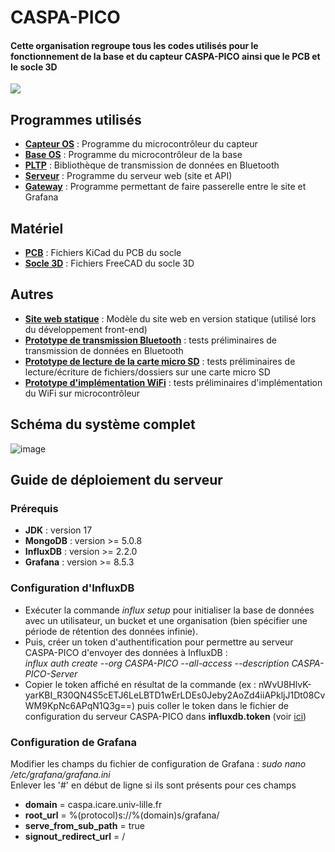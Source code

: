 <h1>CASPA-PICO</h1>
<h4>Cette organisation regroupe tous les codes utilisés pour le fonctionnement de la base et du capteur CASPA-PICO ainsi que le PCB et le socle 3D</h4>
<img src="https://raw.githubusercontent.com/CASPA-PICO/.github/main/images/banner.jpg"></img>
<h2>Programmes utilisés</h2>
<ul>
  <li><a href="https://github.com/CASPA-PICO/CASPA-PICO-Capteur_OS"><b>Capteur OS</b></a> : Programme du microcontrôleur du capteur </li>
  <li><a href="https://github.com/CASPA-PICO/CASPA-PICO-Base_OS"><b>Base OS</b></a> : Programme du microcontrôleur de la base</li>
  <li><a href="https://github.com/CASPA-PICO/PLTP"><b>PLTP</b></a> : Bibliothèque de transmission de données en Bluetooth</li>
  <li><a href="https://github.com/CASPA-PICO/CASPA-PICO-Server"><b>Serveur</b></a> : Programme du serveur web (site et API)</li>
  <li><a href="https://github.com/CASPA-PICO/CASPA-PICO-Gateway"><b>Gateway</b></a> : Programme permettant de faire passerelle entre le site et Grafana</li>
</ul>
<h2>Matériel</h2>
<ul>
  <li><a href="https://github.com/CASPA-PICO/CASPA-PICO-PCB"><b>PCB</b></a> : Fichiers KiCad du PCB du socle</li>
  <li><a href="https://github.com/CASPA-PICO/CASPA-PICO-Socle"><b>Socle 3D</b></a> : Fichiers FreeCAD du socle 3D</li>
</ul>
<h2>Autres</h2>
<ul>
  <li><a href="https://github.com/CASPA-PICO/Website"><b>Site web statique</b></a> : Modèle du site web en version statique (utilisé lors du développement front-end)</li>
  <li><a href="https://github.com/CASPA-PICO/BluetoothDataTransmission"><b>Prototype de transmission Bluetooth</b></a> : tests préliminaires de transmission de données en Bluetooth</li>
  <li><a href="https://github.com/CASPA-PICO/MicroSD-reader"><b>Prototype de lecture de la carte micro SD</b></a> : tests préliminaires de lecture/écriture de fichiers/dossiers sur une carte micro SD</li>
  <li><a href="https://github.com/CASPA-PICO/Base-Wifi"><b>Prototype d'implémentation WiFi</b></a> : tests préliminaires d'implémentation du WiFi sur microcontrôleur</li>
</ul>
<h2>Schéma du système complet</h2>
<img src="https://i.ibb.co/4YJ9myH/image.png" alt="image" border="0">
<h2>Guide de déploiement du serveur</h2>
<h3>Prérequis</h3>
<ul>
  <li><b>JDK</b> : version 17</li>
  <li><b>MongoDB</b> : version >= 5.0.8</li>
  <li><b>InfluxDB</b> : version >= 2.2.0</li>
  <li><b>Grafana</b> : version >= 8.5.3</li>
</ul>
<h3>Configuration d'InfluxDB</h3>
<p>
  <ul>
    <li>Exécuter la commande <i>influx setup</i> pour initialiser la base de données avec un utilisateur, un bucket et une organisation (bien spécifier une période de rétention des données infinie).<br/>
    </li>
<li>Puis, créer un token d'authentification pour permettre au serveur CASPA-PICO d'envoyer des données à InfluxDB :<br/>
<i>influx auth create --org CASPA-PICO --all-access --description CASPA-PICO-Server</i><br/>
    </li>
    <li>
Copier le token affiché en résultat de la commande (ex : nWvU8HlvK-yarKBI_R30QN4S5cETJ6LeLBTD1wErLDEs0Jeby2AoZd4iiAPkljJ1Dt08CvWM9KpNc6APqN1Q3g==) puis coller le token dans le fichier de configuration du serveur CASPA-PICO dans <b>influxdb.token</b> (voir <a href="https://github.com/CASPA-PICO/CASPA-PICO-Server#configuration-du-serveur">ici</a>)
    </li>
    </ul>
</p>
<h3>Configuration de Grafana</h3>
<p>
  Modifier les champs du fichier de configuration de Grafana : <i>sudo nano /etc/grafana/grafana.ini</i><br/>
  Enlever les '#' en début de ligne si ils sont présents pour ces champs
  <ul>
    <li><b>domain</b> = caspa.icare.univ-lille.fr</li>
    <li><b>root_url</b> = %(protocol)s://%(domain)s/grafana/</li>
    <li><b>serve_from_sub_path</b> = true</li>
    <li><b>signout_redirect_url</b> = /</li>
  </ul>
</p>
